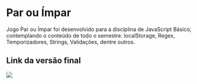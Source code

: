 # Par ou Ímpar

Jogo Par ou Ímpar foi desenvolvido para a disciplina de JavaScript Básico, contemplando o conteúdo de todo o semestre: localStorage, Regex, Temporizadores, Strings, Validações, dentre outros.


## Link da versão final

<a href="https://isabelaqm.github.io/ParImpar/index.html"><img src="img/icon24.ico"></a>
